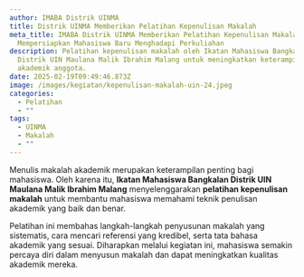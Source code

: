 ```yaml
---
author: IMABA Distrik UINMA
title: Distrik UINMA Memberikan Pelatihan Kepenulisan Makalah
meta_title: IMABA Distrik UINMA Memberikan Pelatihan Kepenulisan Makalah Untuk
  Mempersiapkan Mahasiswa Baru Menghadapi Perkuliahan
description: Pelatihan kepenulisan makalah oleh Ikatan Mahasiswa Bangkalan
  Distrik UIN Maulana Malik Ibrahim Malang untuk meningkatkan keterampilan
  akademik anggota.
date: 2025-02-19T09:49:46.873Z
image: /images/kegiatan/kepenulisan-makalah-uin-24.jpeg
categories:
  - Pelatihan
  - ""
tags:
  - UINMA
  - Makalah
  - ""
---
```

Menulis makalah akademik merupakan keterampilan penting bagi mahasiswa. Oleh karena itu, **Ikatan Mahasiswa Bangkalan Distrik UIN Maulana Malik Ibrahim Malang** menyelenggarakan **pelatihan kepenulisan makalah** untuk membantu mahasiswa memahami teknik penulisan akademik yang baik dan benar.

Pelatihan ini membahas langkah-langkah penyusunan makalah yang sistematis, cara mencari referensi yang kredibel, serta tata bahasa akademik yang sesuai. Diharapkan melalui kegiatan ini, mahasiswa semakin percaya diri dalam menyusun makalah dan dapat meningkatkan kualitas akademik mereka.